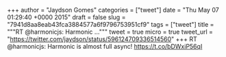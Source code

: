 
+++
author = "Jaydson Gomes"
categories = ["tweet"]
date = "Thu May 07 01:29:40 +0000 2015"
draft = false
slug = "7941d8aa8eab43fca3884577a6f9796753951cf9"
tags = ["tweet"]
title = """RT @harmonicjs: Harmonic ..."""
tweet = true
micro = true
tweet_url = "https://twitter.com/jaydson/status/596124709336514560"
+++
RT @harmonicjs: Harmonic is almost full async! https://t.co/bDWxiP56qI
